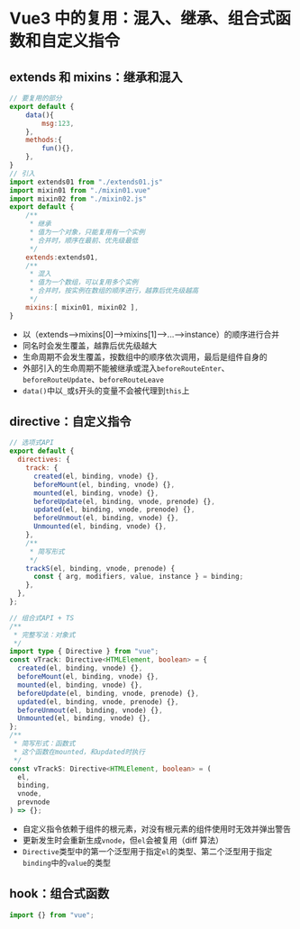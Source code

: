 # Vue3 中的复用：混入、继承、组合式函数和自定义指令

## extends 和 mixins：继承和混入

```js
// 要复用的部分
export default {
    data(){
        msg:123,
    },
    methods:{
        fun(){},
    },
}
// 引入
import extends01 from "./extends01.js"
import mixin01 from "./mixin01.vue"
import mixin02 from "./mixin02.js"
export default {
    /**
     * 继承
     * 值为一个对象，只能复用有一个实例
     * 合并时，顺序在最前、优先级最低
     */
    extends:extends01,
    /**
     * 混入
     * 值为一个数组，可以复用多个实例
     * 合并时，按实例在数组的顺序进行，越靠后优先级越高
     */
    mixins:[ mixin01, mixin02 ],
}
```

- 以（extends-->mixins[0]-->mixins[1]-->...-->instance）的顺序进行合并
- 同名时会发生覆盖，越靠后优先级越大
- 生命周期不会发生覆盖，按数组中的顺序依次调用，最后是组件自身的
- 外部引入的生命周期不能被继承或混入`beforeRouteEnter`、`beforeRouteUpdate`、`beforeRouteLeave`
- `data()`中以`_`或`$`开头的变量不会被代理到`this`上

## directive：自定义指令

```js
// 选项式API
export default {
  directives: {
    track: {
      created(el, binding, vnode) {},
      beforeMount(el, binding, vnode) {},
      mounted(el, binding, vnode) {},
      beforeUpdate(el, binding, vnode, prenode) {},
      updated(el, binding, vnode, prenode) {},
      beforeUnmout(el, binding, vnode) {},
      Unmounted(el, binding, vnode) {},
    },
    /**
     * 简写形式
     */
    trackS(el, binding, vnode, prenode) {
      const { arg, modifiers, value, instance } = binding;
    },
  },
};
```

```ts
// 组合式API + TS
/**
 * 完整写法：对象式
 */
import type { Directive } from "vue";
const vTrack: Directive<HTMLElement, boolean> = {
  created(el, binding, vnode) {},
  beforeMount(el, binding, vnode) {},
  mounted(el, binding, vnode) {},
  beforeUpdate(el, binding, vnode, prenode) {},
  updated(el, binding, vnode, prenode) {},
  beforeUnmout(el, binding, vnode) {},
  Unmounted(el, binding, vnode) {},
};
/**
 * 简写形式：函数式
 * 这个函数在mounted，和updated时执行
 */
const vTrackS: Directive<HTMLElement, boolean> = (
  el,
  binding,
  vnode,
  prevnode
) => {};
```

- 自定义指令依赖于组件的根元素，对没有根元素的组件使用时无效并弹出警告
- 更新发生时会重新生成`vnode`，但`el`会被复用（diff 算法）
- `Directive`类型中的第一个泛型用于指定`el`的类型、第二个泛型用于指定`binding`中的`value`的类型

## hook：组合式函数

```ts
import {} from "vue";
```
